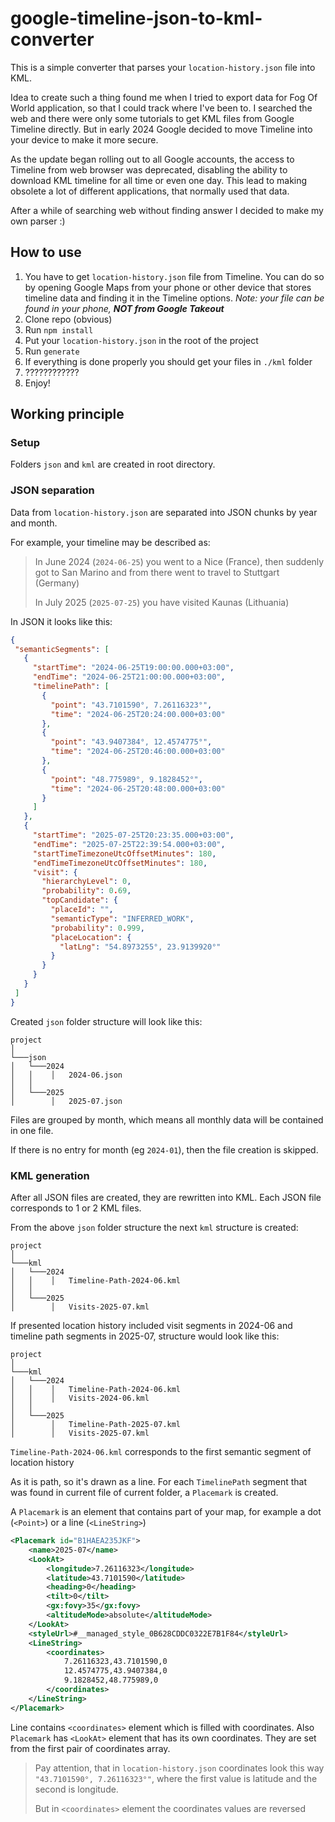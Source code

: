 # google-timeline-json-to-kml-converter

This is a simple converter that parses your `location-history.json` file into KML.

Idea to create such a thing found me when I tried to export data for
Fog Of World application, so that I could track where I've been to.
I searched the web and there were only some tutorials to get KML
files from Google Timeline directly. 
But in early 2024 Google decided to move Timeline into your device to make it more secure.

As the update began rolling out to all Google accounts, 
the access to Timeline from web browser was deprecated,
disabling the ability to download KML timeline for all time or even one day. 
This lead to making obsolete a lot of different applications,
that normally used that data.

After a while of searching web without finding answer I decided to make my own parser :)

## How to use

1. You have to get `location-history.json` file from Timeline.
You can do so by opening Google Maps from your phone 
or other device that stores timeline data and finding it in the Timeline options.
*Note: your file can be found in your phone, **NOT from Google Takeout***
2. Clone repo (obvious)
3. Run `npm install`
4. Put your `location-history.json` in the root of the project
5. Run `generate`
6. If everything is done properly you should get your files in `./kml` folder
7. ????????????
8. Enjoy!

## Working principle

### Setup

Folders `json` and `kml` are created in root directory.

### JSON separation

Data from `location-history.json` are separated into JSON chunks by year and month.

For example, your timeline may be described as:

> In June 2024 (`2024-06-25`) you went to a Nice (France), then suddenly got to San Marino 
and from there went to travel to Stuttgart (Germany)
> 
> In July 2025 (`2025-07-25`) you have visited Kaunas (Lithuania)

In JSON it looks like this:

 ```json
{
  "semanticSegments": [
    {
      "startTime": "2024-06-25T19:00:00.000+03:00",
      "endTime": "2024-06-25T21:00:00.000+03:00",
      "timelinePath": [
        {
          "point": "43.7101590°, 7.26116323°",
          "time": "2024-06-25T20:24:00.000+03:00"
        },
        {
          "point": "43.9407384°, 12.4574775°",
          "time": "2024-06-25T20:46:00.000+03:00"
        },
        {
          "point": "48.775989°, 9.1828452°",
          "time": "2024-06-25T20:48:00.000+03:00"
        }
      ]
    },
    {
      "startTime": "2025-07-25T20:23:35.000+03:00",
      "endTime": "2025-07-25T22:39:54.000+03:00",
      "startTimeTimezoneUtcOffsetMinutes": 180,
      "endTimeTimezoneUtcOffsetMinutes": 180,
      "visit": {
        "hierarchyLevel": 0,
        "probability": 0.69,
        "topCandidate": {
          "placeId": "",
          "semanticType": "INFERRED_WORK",
          "probability": 0.999,
          "placeLocation": {
            "latLng": "54.8973255°, 23.9139920°"
          }
        }
      }
    }
  ]
}
```

Created `json` folder structure will look like this:
```
project 
│
└───json
│   └───2024
│   │    │   2024-06.json
│   │
│   └───2025
│        │   2025-07.json
```
Files are grouped by month, which means all monthly data will be contained in one file.

If there is no entry for month (eg `2024-01`), then the file creation is skipped. 

### KML generation 

After all JSON files are created, they are rewritten into KML.
Each JSON file corresponds to 1 or 2 KML files.

From the above `json` folder structure the next `kml` structure is created:

```
project 
│
└───kml
│   └───2024
│   │    │   Timeline-Path-2024-06.kml
│   │
│   └───2025
│        │   Visits-2025-07.kml
```
If presented location history included visit segments in 2024-06
and timeline path segments in 2025-07, structure would look like this:

```
project 
│
└───kml
│   └───2024
│   │    │   Timeline-Path-2024-06.kml
│   │    │   Visits-2024-06.kml
│   │
│   └───2025
│        │   Timeline-Path-2025-07.kml
│        │   Visits-2025-07.kml
```

`Timeline-Path-2024-06.kml` corresponds to the first semantic segment of location history

As it is path, so it's drawn as a line.
For each `TimelinePath` segment that was found in current file of current folder,
a `Placemark` is created.

A `Placemark` is an element that contains part of your map,
for example a dot (`<Point>`) or a line (`<LineString>`)

```xml
<Placemark id="B1HAEA235JKF">
    <name>2025-07</name>
    <LookAt>
        <longitude>7.26116323</longitude>
        <latitude>43.7101590</latitude>
        <heading>0</heading>
        <tilt>0</tilt>
        <gx:fovy>35</gx:fovy>
        <altitudeMode>absolute</altitudeMode>
    </LookAt>
    <styleUrl>#__managed_style_0B628CDDC0322E7B1F84</styleUrl>
    <LineString>
        <coordinates>
            7.26116323,43.7101590,0 
            12.4574775,43.9407384,0
            9.1828452,48.775989,0
        </coordinates>
    </LineString>
</Placemark>
```
Line contains `<coordinates>` element which is filled with coordinates.
Also `Placemark` has `<LookAt>` element that has its own coordinates. 
They are set from the first pair of coordinates array. 

> Pay attention, that in `location-history.json`
> coordinates look this way `"43.7101590°, 7.26116323°"`, where the first value is
> latitude and the second is longitude.
> 
> But in `<coordinates>` element the coordinates values are reversed

